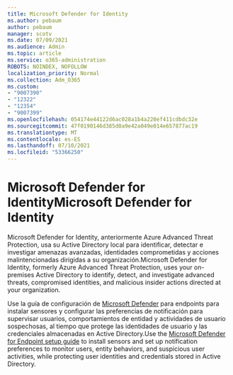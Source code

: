 ```yaml
---
title: Microsoft Defender for Identity
ms.author: pebaum
author: pebaum
manager: scotv
ms.date: 07/09/2021
ms.audience: Admin
ms.topic: article
ms.service: o365-administration
ROBOTS: NOINDEX, NOFOLLOW
localization_priority: Normal
ms.collection: Adm_O365
ms.custom:
- "9007390"
- "12322"
- "12354"
- "9007399"
ms.openlocfilehash: 054174e44122d6ac028a1b4a220ef411cdbdc32e
ms.sourcegitcommit: 47f0190146d385d0a9e42a049e014e657877ac19
ms.translationtype: MT
ms.contentlocale: es-ES
ms.lasthandoff: 07/10/2021
ms.locfileid: "53366250"
---
```

# <a name="microsoft-defender-for-identity"></a><span data-ttu-id="631af-102">Microsoft Defender for Identity</span><span class="sxs-lookup"><span data-stu-id="631af-102">Microsoft Defender for Identity</span></span>

<span data-ttu-id="631af-103">Microsoft Defender for Identity, anteriormente Azure Advanced Threat Protection, usa su Active Directory local para identificar, detectar e investigar amenazas avanzadas, identidades comprometidas y acciones malintencionadas dirigidas a su organización.</span><span class="sxs-lookup"><span data-stu-id="631af-103">Microsoft Defender for Identity, formerly Azure Advanced Threat Protection, uses your on-premises Active Directory to identify, detect, and investigate advanced threats, compromised identities, and malicious insider actions directed at your organization.</span></span> 

<span data-ttu-id="631af-104">Use la guía de configuración de [Microsoft Defender](https://admin.microsoft.com/adminportal/home#/modernonboarding/defenderatpsetup) para endpoints para instalar sensores y configurar las preferencias de notificación para supervisar usuarios, comportamientos de entidad y actividades de usuario sospechosas, al tiempo que protege las identidades de usuario y las credenciales almacenadas en Active Directory.</span><span class="sxs-lookup"><span data-stu-id="631af-104">Use the [‎Microsoft Defender for Endpoint‎ setup guide](https://admin.microsoft.com/adminportal/home#/modernonboarding/defenderatpsetup) to install sensors and set up notification preferences to monitor users, entity behaviors, and suspicious user activities, while protecting user identities and credentials stored in Active Directory.</span></span>
